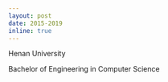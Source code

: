 ```yaml
---
layout: post
date: 2015-2019
inline: true
---
```


Henan University

Bachelor of Engineering in Computer Science

